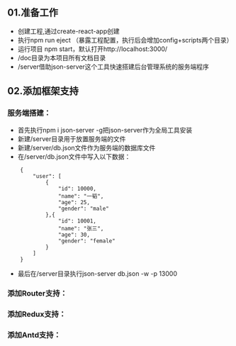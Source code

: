 ## 01.准备工作
- 创建工程,通过create-react-app创建
- 执行npm run eject （暴露工程配置，执行后会增加config+scripts两个目录）
- 运行项目 npm start，默认打开http://localhost:3000/
- /doc目录为本项目所有文档目录
- /server借助json-server这个工具快速搭建后台管理系统的服务端程序
## 02.添加框架支持
### 服务端搭建：
- 首先执行npm i json-server -g把json-server作为全局工具安装
- 新建/server目录用于放置服务端的文件
- 新建/server/db.json文件作为服务端的数据库文件
- 在/server/db.json文件中写入以下数据：
``` 
    {
        "user": [
            {
                "id": 10000,
                "name": "一韬",
                "age": 25,
                "gender": "male"
            },{
                "id": 10001,
                "name": "张三",
                "age": 30,
                "gender": "female"
            }
        ]
    }
```
- 最后在/server目录执行json-server db.json -w -p 13000
### 添加Router支持：


### 添加Redux支持：


### 添加Antd支持：